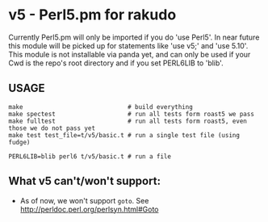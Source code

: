 v5 - Perl5.pm for rakudo
==

Currently Perl5.pm will only be imported if you do 'use Perl5'. In near future this module will be picked up
for statements like 'use v5;' and 'use 5.10'.
This module is not installable via panda yet, and can only be used if your Cwd is the repo's root directory
and if you set PERL6LIB to 'blib'.

USAGE
--
```
make                             # build everything
make spectest                    # run all tests form roast5 we pass
make fulltest                    # run all tests form roast5, even those we do not pass yet
make test test_file=t/v5/basic.t # run a single test file (using fudge)

PERL6LIB=blib perl6 t/v5/basic.t # run a file
```

What v5 can't/won't support:
--
- As of now, we won't support `goto`. See http://perldoc.perl.org/perlsyn.html#Goto

